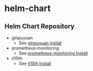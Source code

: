 # helm-chart

## Helm Chart Repository

* ginpuyuan
  * See [ginpuyuan Install](./ginpuyuan/README.md)
* prometheus-monitoring
  * See [prometheus-monitoring Install](./prometheus-monitoring/README.md)
* it15th
  * See [it15th Install](./it15th/README.md)
